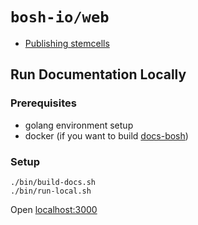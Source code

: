 # `bosh-io/web`

* [Publishing stemcells](docs/publishing-stemcells.md)

## Run Documentation Locally

### Prerequisites

* golang environment setup
* docker (if you want to build [docs-bosh](https://github.com/cloudfoundry/docs-bosh))

### Setup

```
./bin/build-docs.sh
./bin/run-local.sh
```

Open [localhost:3000](http://localhost:3000/)
